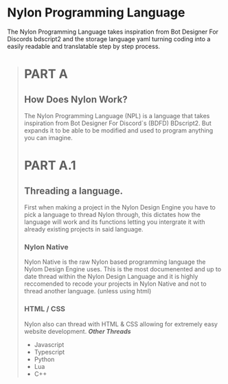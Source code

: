 # Nylon Programming Language
The Nylon Programming Language takes inspiration from Bot Designer For Discords bdscript2 and the storage language yaml turning coding into a easily readable and translatable step by step process.

> # PART A
> ## How Does Nylon Work?
> The Nylon Programming Language (NPL) is a language that takes inspiration from Bot Designer For Discord`s (BDFD) BDscript2. But expands it to be able to be modified and used to program anything you can imagine.
> # PART A.1
> ## Threading a language.
> First when making a project in the Nylon Design Engine you have to pick a language to thread Nylon through, this dictates how the language will work and its functions letting you intergrate it with already existing projects in said language.
> ### Nylon Native
> Nylon Native is the raw Nylon based programming language the Nylom Design Engine uses. This is the most documenented and up to date thread within the Nylon Design Language and it is highly reccomended to recode your projects in Nylon Native and not to thread another language. (unless using html)
> ### HTML / CSS
> Nylon also can thread with HTML & CSS allowing for extremely easy website development.
> ***Other Threads***
> - Javascript
> - Typescript
> - Python
> - Lua
> - C++
